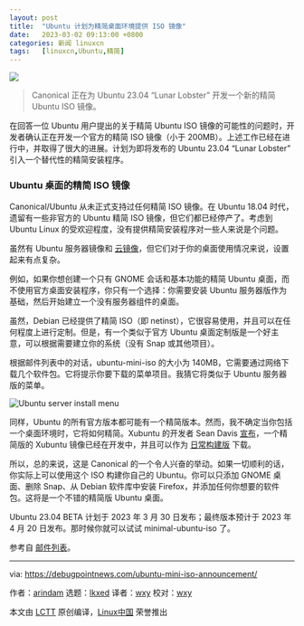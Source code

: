 ```yaml
---
layout: post
title:	"Ubuntu 计划为精简桌面环境提供 ISO 镜像"
date:	2023-03-02 09:13:00 +0800 
categories:	新闻 linuxcn 
tags:	[linuxcn,Ubuntu,精简]
---
```



![](/Asserts/Images//attachment/album/202303/02/091400sjfhhsm8i3i31f8i.jpg)



> 
> Canonical 正在为 Ubuntu 23.04 “Lunar Lobster” 开发一个新的精简 Ubuntu ISO 镜像。
> 
> 
> 


在回答一位 Ubuntu 用户提出的关于精简 Ubuntu ISO 镜像的可能性的问题时，开发者确认正在开发一个官方的精简 ISO 镜像（小于 200MB）。上述工作已经在进行中，并取得了很大的进展。计划为即将发布的 Ubuntu 23.04 “Lunar Lobster” 引入一个替代性的精简安装程序。


### Ubuntu 桌面的精简 ISO 镜像


Canonical/Ubuntu 从未正式支持过任何精简 ISO 镜像。在 Ubuntu 18.04 时代，遗留有一些非官方的 Ubuntu 精简 ISO 镜像，但它们都已经停产了。考虑到 Ubuntu Linux 的受欢迎程度，没有提供精简安装程序对一些人来说是个问题。


虽然有 Ubuntu 服务器镜像和 [云镜像](https://cloud-images.ubuntu.com/minimal/releases/kinetic/release-20221022/)，但它们对于你的桌面使用情况来说，设置起来有点复杂。


例如，如果你想创建一个只有 GNOME 会话和基本功能的精简 Ubuntu 桌面，而不使用官方桌面安装程序，你只有一个选择：你需要安装 Ubuntu 服务器版作为基础，然后开始建立一个没有服务器组件的桌面。


虽然，Debian 已经提供了精简 ISO（即 netinst），它很容易使用，并且可以在任何程度上进行定制。但是，有一个类似于官方 Ubuntu 桌面定制版是一个好主意，可以根据需要建立你的系统（没有 Snap 或其他项目）。


根据邮件列表中的对话，ubuntu-mini-iso 的大小为 140MB，它需要通过网络下载几个软件包。它将提示你要下载的菜单项目。我猜它将类似于 Ubuntu 服务器版的菜单。


![Ubuntu server install menu](/Asserts/Images//attachment/album/202303/02/091406aizul5ozrmdrd3aa.jpg)


同样，Ubuntu 的所有官方版本都可能有一个精简版本。然而，我不确定当你包括一个桌面环境时，它将如何精简。Xubuntu 的开发者 Sean Davis [宣布](https://floss.social/@bluesabre/109939104067417830)，一个精简版的 Xubuntu 镜像已经在开发中，并且可以作为 [日常构建版](https://cdimage.ubuntu.com/xubuntu/daily-live/current/) 下载。


所以，总的来说，这是 Canonical 的一个令人兴奋的举动。如果一切顺利的话，你实际上可以使用这个 ISO 构建你自己的 Ubuntu。你可以只添加 GNOME 桌面、删除 Snap、从 Debian 软件库中安装 Firefox，并添加任何你想要的软件包。这将是一个不错的精简版 Ubuntu 桌面。


Ubuntu 23.04 BETA 计划于 2023 年 3 月 30 日发布；最终版本预计于 2023 年 4 月 20 日发布。那时候你就可以试试 minimal-ubuntu-iso 了。


参考自 [邮件列表](https://lists.ubuntu.com/archives/ubuntu-devel/2023-February/042490.html)。




---


via: <https://debugpointnews.com/ubuntu-mini-iso-announcement/>


作者：[arindam](https://debugpointnews.com/author/dpicubegmail-com/) 选题：[lkxed](https://github.com/lkxed/) 译者：[wxy](https://github.com/wxy) 校对：[wxy](https://github.com/wxy)


本文由 [LCTT](https://github.com/LCTT/TranslateProject) 原创编译，[Linux中国](https://linux.cn/) 荣誉推出
